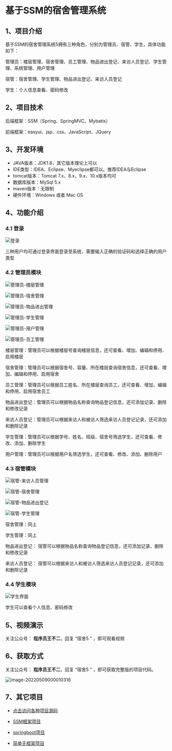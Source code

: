 # 基于SSM的宿舍管理系统

## 1、项目介绍

基于SSM的宿舍管理系统5拥有三种角色，分别为管理员、宿管、学生，具体功能如下：

管理员：楼层管理、宿舍管理、员工管理、物品进出登记、来访人员登记、学生管理、系统管理、用户管理

宿管：宿舍管理、学生管理、物品进出登记、来访人员登记

学生：个人信息查看、密码修改


## 2、项目技术

后端框架：SSM（Spring、SpringMVC、Mybatis）

前端框架：easyui、jsp、css、JavaScript、JQuery

## 3、开发环境

- JAVA版本：JDK1.8，其它版本理论上可以
- IDE类型：IDEA、Eclipse、Myeclipse都可以。推荐IDEA与Eclipse
- tomcat版本：Tomcat 7.x、8.x、9.x、10.x版本均可
- 数据库版本：MySql 5.x
- maven版本：无限制
- 硬件环境：Windows 或者 Mac OS


## 4、功能介绍

### 4.1 登录

![登录](https://gitee.com/buer_wang/project-drawing-bed/raw/master/Typora-Images/20220515002955.jpg)

三种用户均可通过登录界面登录至系统，需要输入正确的验证码和选择正确的用户类型

### 4.2 管理员模块

![管理员-楼层管理](https://gitee.com/buer_wang/project-drawing-bed/raw/master/Typora-Images/20220515003032.jpg)

![管理员-宿舍管理](https://gitee.com/buer_wang/project-drawing-bed/raw/master/Typora-Images/20220515003037.jpg)

![管理员-物品进出管理](https://gitee.com/buer_wang/project-drawing-bed/raw/master/Typora-Images/20220515003040.jpg)

![管理员-学生管理](https://gitee.com/buer_wang/project-drawing-bed/raw/master/Typora-Images/20220515003041.jpg)

![管理员-用户管理](https://gitee.com/buer_wang/project-drawing-bed/raw/master/Typora-Images/20220515003043.jpg)

![管理员-员工管理](https://gitee.com/buer_wang/project-drawing-bed/raw/master/Typora-Images/20220515003048.jpg)

楼层管理：管理员可以根据楼层号查询楼层信息，还可查看、增加、编辑和停用、启用楼层

宿舍管理：管理员可以根据宿舍号、容量、所在楼层查询宿舍信息，还可查看、增加、编辑和停用、启用宿舍

员工管理：管理员可以根据员工姓名、所在楼层查询员工，还可查看、增加、编辑和停用、启用宿舍员工

物品进出登记：管理员可以根据物品名称查询物品登记信息，还可添加记录、删除和修改记录

来访人员登记：管理员可以根据来访人和被访人筛选来访人员登记记录，还可添加和删除记录

学生管理：管理员可以根据学号、姓名、班级、宿舍号筛选学生，还可查看、修改、添加、删除学生

用户管理：管理员可以根据用户名筛选学生，还可查看、修改、添加、删除用户

### 4.3 宿管模块

![宿管-来访人员管理](https://gitee.com/buer_wang/project-drawing-bed/raw/master/Typora-Images/20220515003523.jpg)

![宿管-宿舍管理](https://gitee.com/buer_wang/project-drawing-bed/raw/master/Typora-Images/20220515003526.jpg)

![宿管-物品进出登记](https://gitee.com/buer_wang/project-drawing-bed/raw/master/Typora-Images/20220515003529.jpg)

![宿管-学生管理](https://gitee.com/buer_wang/project-drawing-bed/raw/master/Typora-Images/20220515003531.jpg)

宿舍管理：同上

学生管理：同上

物品进出登记： 宿管可以根据物品名称查询物品登记信息，还可添加记录、删除和修改记录

来访人员登记： 宿管可以根据来访人和被访人筛选来访人员登记记录，还可添加和删除记录

### 4.4 学生模块

![学生界面](https://gitee.com/buer_wang/project-drawing-bed/raw/master/Typora-Images/20220515003607.jpg)

学生可以查看个人信息、密码修改

## 5、视频演示
关注公众号： **程序员王不二**，回复 “宿舍5 ” ，即可观看视频

## 6、获取方式

关注公众号： **程序员王不二**，回复 “宿舍5 ” ，即可获取完整版的项目代码。

![image-20220509000010316](https://gitee.com/buer_wang/project-drawing-bed/raw/master/Typora-Images/20220509000012.png)

## 7、其它项目

* [点击访问各种项目源码](https://mp.weixin.qq.com/s?__biz=MzkwMjM1MjM0Ng==&mid=2247483834&idx=1&sn=40517cecf36ce5d7663ed774a033fa2c&chksm=c0a79d0ff7d0141943c5d8da40b489e8ecdda5c345568776f475576506c76a954bd8238dc4f5#rd)
* [SSM框架项目](https://mp.weixin.qq.com/mp/appmsgalbum?__biz=MzkwMjM1MjM0Ng==&action=getalbum&album_id=2387377591113859072#wechat_redirect)

* [springboot项目](https://mp.weixin.qq.com/mp/appmsgalbum?__biz=MzkwMjM1MjM0Ng==&action=getalbum&album_id=2387377898791223296#wechat_redirect)

* [简单无框架项目](https://mp.weixin.qq.com/mp/appmsgalbum?__biz=MzkwMjM1MjM0Ng==&action=getalbum&album_id=2387378317047218183#wechat_redirect)

  

